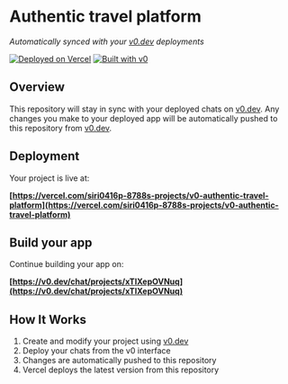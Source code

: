 # Authentic travel platform

*Automatically synced with your [v0.dev](https://v0.dev) deployments*

[![Deployed on Vercel](https://img.shields.io/badge/Deployed%20on-Vercel-black?style=for-the-badge&logo=vercel)](https://vercel.com/siri0416p-8788s-projects/v0-authentic-travel-platform)
[![Built with v0](https://img.shields.io/badge/Built%20with-v0.dev-black?style=for-the-badge)](https://v0.dev/chat/projects/xTIXepOVNuq)

## Overview

This repository will stay in sync with your deployed chats on [v0.dev](https://v0.dev).
Any changes you make to your deployed app will be automatically pushed to this repository from [v0.dev](https://v0.dev).

## Deployment

Your project is live at:

**[https://vercel.com/siri0416p-8788s-projects/v0-authentic-travel-platform](https://vercel.com/siri0416p-8788s-projects/v0-authentic-travel-platform)**

## Build your app

Continue building your app on:

**[https://v0.dev/chat/projects/xTIXepOVNuq](https://v0.dev/chat/projects/xTIXepOVNuq)**

## How It Works

1. Create and modify your project using [v0.dev](https://v0.dev)
2. Deploy your chats from the v0 interface
3. Changes are automatically pushed to this repository
4. Vercel deploys the latest version from this repository
